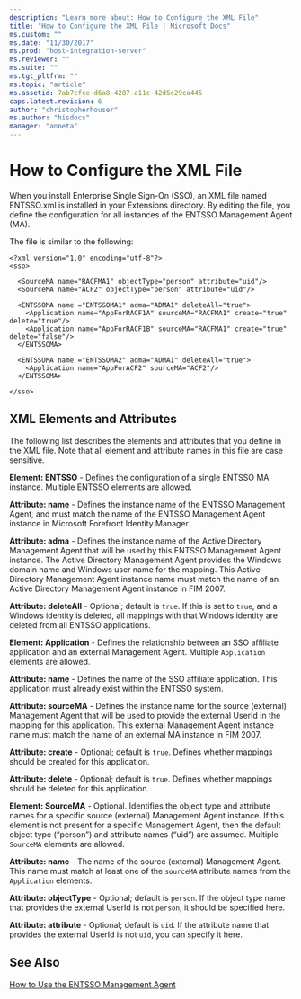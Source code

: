 ```yaml
---
description: "Learn more about: How to Configure the XML File"
title: "How to Configure the XML File | Microsoft Docs"
ms.custom: ""
ms.date: "11/30/2017"
ms.prod: "host-integration-server"
ms.reviewer: ""
ms.suite: ""
ms.tgt_pltfrm: ""
ms.topic: "article"
ms.assetid: 7ab7cfce-d6a8-4287-a11c-42d5c29ca445
caps.latest.revision: 6
author: "christopherhouser"
ms.author: "hisdocs"
manager: "anneta"
---
```

# How to Configure the XML File
When you install Enterprise Single Sign-On (SSO), an XML file named ENTSSO.xml is installed in your Extensions directory. By editing the file, you define the configuration for all instances of the ENTSSO Management Agent (MA).  
  
 The file is similar to the following:  
  
```  
<?xml version="1.0" encoding="utf-8"?>  
<sso>  
  
  <SourceMA name="RACFMA1" objectType="person" attribute="uid"/>  
  <SourceMA name="ACF2" objectType="person" attribute="uid"/>  
  
  <ENTSSOMA name ="ENTSSOMA1" adma="ADMA1" deleteAll="true">  
    <Application name="AppForRACF1A" sourceMA="RACFMA1" create="true" delete="true"/>  
    <Application name="AppForRACF1B" sourceMA="RACFMA1" create="true" delete="false"/>  
  </ENTSSOMA>  
  
  <ENTSSOMA name ="ENTSSOMA2" adma="ADMA1" deleteAll="true">  
    <Application name="AppForACF2" sourceMA="ACF2"/>  
  </ENTSSOMA>  
  
</sso>  
```  
  
## XML Elements and Attributes  
 The following list describes the elements and attributes that you define in the XML file. Note that all element and attribute names in this file are case sensitive.  
  
 **Element: ENTSSO** - Defines the configuration of a single ENTSSO MA instance. Multiple ENTSSO elements are allowed.  
  
 **Attribute: name** - Defines the instance name of the ENTSSO Management Agent, and must match the name of the ENTSSO Management Agent instance in Microsoft Forefront Identity Manager.  
  
 **Attribute: adma** - Defines the instance name of the Active Directory Management Agent that will be used by this ENTSSO Management Agent instance. The Active Directory Management Agent provides the Windows domain name and Windows user name for the mapping. This Active Directory Management Agent instance name must match the name of an Active Directory Management Agent instance in FIM 2007.  
  
 **Attribute: deleteAll** - Optional; default is `true`. If this is set to `true`, and a Windows identity is deleted, all mappings with that Windows identity are deleted from all ENTSSO applications.  
  
 **Element: Application** - Defines the relationship between an SSO affiliate application and an external Management Agent. Multiple `Application` elements are allowed.  
  
 **Attribute: name** - Defines the name of the SSO affiliate application. This application must already exist within the ENTSSO system.  
  
 **Attribute: sourceMA** - Defines the instance name for the source (external) Management Agent that will be used to provide the external UserId in the mapping for this application. This external Management Agent instance name must match the name of an external MA instance in FIM 2007.  
  
 **Attribute: create** - Optional; default is `true`. Defines whether mappings should be created for this application.  
  
 **Attribute: delete** - Optional; default is `true`. Defines whether mappings should be deleted for this application.  
  
 **Element: SourceMA** - Optional. Identifies the object type and attribute names for a specific source (external) Management Agent instance. If this element is not present for a specific Management Agent, then the default object type (“person”) and attribute names (“uid”) are assumed. Multiple `SourceMA` elements are allowed.  
  
 **Attribute: name** - The name of the source (external) Management Agent. This name must match at least one of the `sourceMA` attribute names from the `Application` elements.  
  
 **Attribute: objectType** - Optional; default is `person`. If the object type name that provides the external UserId is not `person`, it should be specified here.  
  
 **Attribute: attribute** - Optional; default is `uid`. If the attribute name that provides the external UserId is not `uid`, you can specify it here.  
  
## See Also  
 [How to Use the ENTSSO Management Agent](../esso/how-to-use-the-entsso-management-agent.md)
